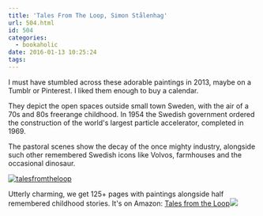 ```yaml
---
title: 'Tales From The Loop, Simon Stålenhag'
url: 504.html
id: 504
categories:
  - bookaholic
date: 2016-01-13 10:25:24
tags:
---
```


I must have stumbled across these adorable paintings in 2013, maybe on a Tumblr or Pinterest. I liked them enough to buy a calendar. 

They depict the open spaces outside small town Sweden, with the air of a 70s and 80s freerange childhood. In 1954 the Swedish government ordered the construction of the world's largest particle accelerator, completed in 1969. 

The pastoral scenes show the decay of the once mighty industry, alongside such other remembered Swedish icons like Volvos, farmhouses and the occasional dinosaur. 

[![talesfromtheloop](/wpimages/2016/01/talesfromtheloop.jpg)](/wpimages/2016/01/talesfromtheloop.jpg) 

Utterly charming, we get 125+ pages with paintings alongside half remembered childhood stories. It's on Amazon: [Tales from the Loop](https://www.amazon.co.uk/gp/product/1624650392/ref=as_li_tl?ie=UTF8&camp=1634&creative=19450&creativeASIN=1624650392&linkCode=as2&tag=neuromantics-21)![](https://ir-uk.amazon-adsystem.com/e/ir?t=neuromantics-21&l=as2&o=2&a=1624650392)